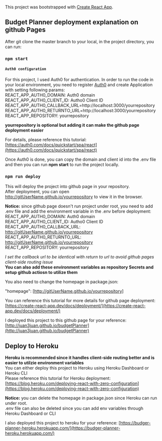 This project was bootstrapped with [Create React App](https://github.com/facebook/create-react-app).

## Budget Planner deployment explanation on github Pages

After git clone the master branch to your local, in the project directory, you can run:

### `npm start`

#### `Auth0 configuration`

For this project, I used Auth0 for authentication. In order to run the code in your local environment, you need to register [Auth0](https://auth0.com/signup?&signUpData=%7B%22category%22%3A%22button%22%7D) and create Application with setting following params: <br />
REACT_APP_AUTH0_DOMAIN: Auth0 domain <br />
REACT_APP_AUTH0_CLIENT_ID: Autho0 Client ID <br />
REACT_APP_AUTH0_CALLBACK_URL=http://localhost:3000/yourrepository <br />
REACT_APP_AUTH0_RETURNTO_URL=http://localhost:3000/yourrepository <br />
REACT_APP_REPOSITORY: yourrepository <br />

**yourrepository is optional but adding it can make the github page deployment easier**

For details, please reference this tutorial: [https://auth0.com/docs/quickstart/spa/react](https://auth0.com/docs/quickstart/spa/react)<br />

Once Auth0 is done, you can copy the domain and client id into the .env file and then you can run **npm start** to run the project locally.

### `npm run deploy`

This will deploy the project into github page in your repository. <br />
After deployment, you can open http://gitUserName.github.io/yourrepository to view it in the browser.

**Notice:** since github page doesn't run project under root, you need to add .env file and add the environment variable in the .env before deployment:<br />
REACT_APP_AUTH0_DOMAIN: Auth0 domain <br />
REACT_APP_AUTH0_CLIENT_ID: Autho0 Client ID <br />
REACT_APP_AUTH0_CALLBACK_URL: http://gitUserName.github.io/yourrepository <br />
REACT_APP_AUTH0_RETURNTO_URL: http://gitUserName.github.io/yourrepository <br />
REACT_APP_REPOSITORY: yourrepository <br />

_I set the callback url to be identical with return to url to avoid github pages client-side routing issue_ <br />
**You can also add these environment variables as repository Secrets and setup github actiosn to utilize them**

You also need to change the homepage in package.json:

"homepage": [http://gitUserName.github.io/yourrepository]

You can reference this tutorial for more details for github page deployment:
[https://create-react-app.dev/docs/deployment/](https://create-react-app.dev/docs/deployment/)

I deployed this project to this github page for your reference: [http://juan3juan.github.io/budgetPlanner](http://juan3juan.github.io/budgetPlanner)

## Deploy to Heroku

**Heroku is recommended since it handles client-side routing better and is easier to utilzie environment variables**
<br />You can either deploy this project to Heroku using Heroku Dashboard or Heroku CLI<br />
Please reference this tutorial for Heroku deployment: [https://blog.heroku.com/deploying-react-with-zero-configuration](https://blog.heroku.com/deploying-react-with-zero-configuration)

**Notice:** you can delete the homepage in package.json since Heroku can run under root. <br />.env file can also be deleted since you can add env variables through Heroku Dashboard or CLI

I also deployed this project to heroku for your reference: [https://budger-planner-heroku.herokuapp.com/](https://budger-planner-heroku.herokuapp.com/)
